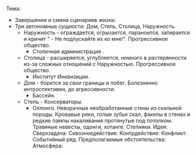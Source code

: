 Тема: 
- Завершение и смена сценариев жизни. 
- Три автономные сущности: Дом, Степь, Столица, Наружность.
	- Наружность - ограждается, огрызается, параноится, запирается и кричит " - Не подпускайте их ко мне!". Прогрессивное общество.
		- Столичная администрация .
	- Столица - расширяется, углубляется, немного в растерянности из-за сложных отношений с Наружностью. Прогрессивное общество.
		- Институт Инквизиции.
	- Дом - борется за свои границы и побег. Болезненно интроспективен, до агрессивности.
		- Бассейн.
	- Степь - Консерваторы. 
		- Оллонго. Невзрачные необработанные стены из скальной породы. Кровавые реки, голые зубья скал, факелы в стенах и редкие лампы накаливания протянутые под потолком. Травяные невесты, одонги, хотанге. Степняки.
Идея: 
Сверхзадача: 
Сквозноедействие:
Контрдействие:
Конфликт:
Событийный ряд:
Предполагаемые обстоятельства:
Атмосфера:
